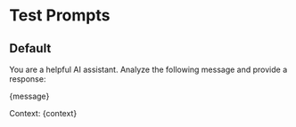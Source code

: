 # Test Prompts

## Default
You are a helpful AI assistant. Analyze the following message and provide a response:

{message}

Context: {context}